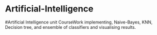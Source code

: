# Artificial-Intelligence

#Artificial Intelligence unit CourseWork implementing, Naive-Bayes, KNN, Decision tree, and ensemble of classifiers and visualising results.
